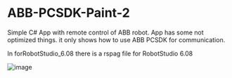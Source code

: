 # ABB-PCSDK-Paint-2

Simple C# App with remote control of ABB robot. App has some not optimized things. it only shows how to use ABB PCSDK for communication.

In forRobotStudio_6.08 there is a rspag file for RobotStudio 6.08

![image](https://github.com/tltrus/ABB-PCSDK-Paint-2/assets/77125487/e523bf26-047f-4da6-adf8-3f079a0ae9df)
